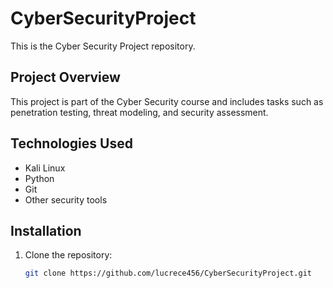 # CyberSecurityProject

This is the Cyber Security Project repository.

## Project Overview

This project is part of the Cyber Security course and includes tasks such as penetration testing, threat modeling, and security assessment.

## Technologies Used

- Kali Linux
- Python
- Git
- Other security tools

## Installation

1. Clone the repository:
   ```bash
   git clone https://github.com/lucrece456/CyberSecurityProject.git
